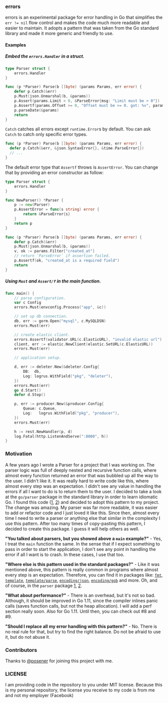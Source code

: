 ### errors
errors is an experimental package for error handling in Go that simplifies the `err != nil` flow control and makes the code much more readable and easier to maintain. It adopts a pattern that was taken from the Go standard library and made it more generic and friendly to use.

#### Examples
##### Embed the `errors.Handler` in a struct.
```go
type Parser struct {
	errors.Handler
}

func (p *Parser) Parse(b []byte) (params Params, err error) {
	defer p.Catch(&err)
	p.Must(json.Unmarshal(b, &params))
	p.Assert(params.Limit > 0, &ParseError{msg: "Limit must be > 0"})
	p.Assertf(params.Offset >= 0, "Offset must be >= 0. got: %v", params.Offset)
	p.parseDate(&params)
	return
}
```
`Catch` catches all errors except `runtime.Error`s by default. You can ask `Catch` to catch only specific error types.
```go
func (p *Parser) Parse(b []byte) (params Params, err error) {
  defer p.Catch(&err, &json.SyntaxError{}, &time.ParseError{})
  // ...
}
```
The default error type that `Assertf` throws is `AssertError`. You can change that by providing an error constructor as follow: 
```go
type Parser struct {
	errors.Handler
}

func NewParser() *Parser {
	p := new(Parser)
	p.AssertError = func(s string) error {
		return &ParseError{s}
	}
	return p
}

func (p *Parser) Parse(b []byte) (params Params, err error) {
	defer p.Catch(&err)
	p.Must(json.Unmarshal(b, &params))
	v, ok := params.Filter["created_at"]
	// return `ParseError` if assertion failed.
	p.Assertf(ok, "created_at is a required field")
	return
}
```
##### Using `Must` and `Assert/f` in the main function.
```go
func main() {
	// parse configuration.
	var c Config
	errors.Must(envconfig.Process("app", &c))

	// set up db connection.
	db, err := gorm.Open("mysql", c.MySQLDSN)
	errors.Must(err)

	// create elastic client.
	errors.Assertf(validator.URL(c.ElasticURL), "invalid elastic url")
	client, err := elastic.NewClient(elastic.SetURL(c.ElasticURL))
	errors.Must(err)

	// application setup.

	d, err := deleter.New(&deleter.Config{
		DB:  db,
		Log: logrus.WithField("pkg", "deleter"),
	})
	errors.Must(err)
	go d.Start()
	defer d.Stop()

	p, err := producer.New(&producer.Config{
		Queue: c.Queue,
		Log:   logrus.WithField("pkg", "producer"),
	})
	errors.Must(err)

	h := rest.NewHandler(p, d)
	log.Fatal(http.ListenAndServe(":8080", h))
}
```


### Motivation
A few years ago I wrote a Parser for a project that I was working on. The parser logic was full of deeply nested and recursive function calls, where almost every function returned an error that was bubbled up all the way to the user.
I didn't like it. It was really hard to write code like this, where almost every step was an expectation. I didn't see any value in handling the errors if all I want to do is to return them to the user. I decided to take a look at the `go/parser` package in the standard library in order to learn idiomatic Go. I found this code ([1], [2]) and decided to adopt this pattern to my project.
The change was amazing. My parser was far more readable, it was easier to add or refactor code and I just loved it like this.
Since then, almost every time I need to write a parser or anything else that similar in the complexity I use this pattern. After too many times of copy-pasting this pattern, I decided to create this package. I guess it will help others as well.

__"You talked about parsers, but you showed above a `main` example?"__ - Yes, I treat the `main` function the same. In the sense that if I expect something to pass in order to start the application, I don't see any point in handling the error if all I want is to crash. In these cases, I use that too.

__"Where else is this pattern used in the standard packages?"__ - Like it was mentioned above, this pattern is really common in programs where almost every step is an expectation. Therefore, you can find it in packages like: [`fmt`](fmt), [`template`](template), [`template/parse`](template/parse), [`encoding/json`](json), [`encoding/gob`](gob) and more. Oh, and of course, in the `parser` package [1], [2].

__"What about performance?"__ - There is an overhead, but it's not so bad. Although, it should be improved in Go 1.11, since the compiler inlines panic calls (saves function calls, but not the heap allocation). I will add a perf section really soon. Also for Go 1.11. Until then, you can check out #8 and #9.

__"Should I replace all my error handling with this pattern?"__ - No. There is no real rule for that, but try to find the right balance. Do not be afraid to use it, but do not abuse it.

### Contributors
Thanks to [@posener](https://github.com/posener) for joining this project with me. 

### LICENSE
I am providing code in the repository to you under MIT license. Because this is my personal repository, the license you receive to my code is from me and not my employer (Facebook)

[1]: https://github.com/golang/go/blob/ceb8fe45da7042b20189de0b66db5b33bb589f7b/src/go/parser/interface.go#L93-L98
[2]: https://github.com/golang/go/blob/ceb8fe45da7042b20189de0b66db5b33bb589f7b/src/go/parser/parser.go#L344-L364
[fmt]: https://github.com/golang/go/blob/ceb8fe45da7042b20189de0b66db5b33bb589f7b/src/fmt/scan.go#L1041-L1055
[template]: https://github.com/golang/go/blob/bedfa4e1c37bd08063865da628f242d27ca06ec4/src/text/template/exec.go#L204
[template/parse]: https://github.com/golang/go/blob/bedfa4e1c37bd08063865da628f242d27ca06ec4/src/text/template/parse/parse.go#L229
[json]: https://github.com/golang/go/blob/ceb8fe45da7042b20189de0b66db5b33bb589f7b/src/encoding/json/decode.go#L133-L140
[gob]: https://github.com/golang/go/blob/bedfa4e1c37bd08063865da628f242d27ca06ec4/src/encoding/gob/decode.go#L1086
